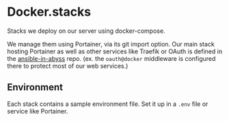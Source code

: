 # Docker.stacks

Stacks we deploy on our server using docker-compose.

We manage them using Portainer, via its git import option. Our main stack hosting Portainer as well as other services like Traefik or OAuth is defined in the [ansible-in-abyss](https://github.com/MineInAbyss/ansible-in-abyss/blob/main/roles/containers/templates/compose.yml) repo. (ex. the `oauth@docker` middleware is configured there to protect most of our web services.)

## Environment

Each stack contains a sample environment file. Set it up in a `.env` file or service like Portainer.

